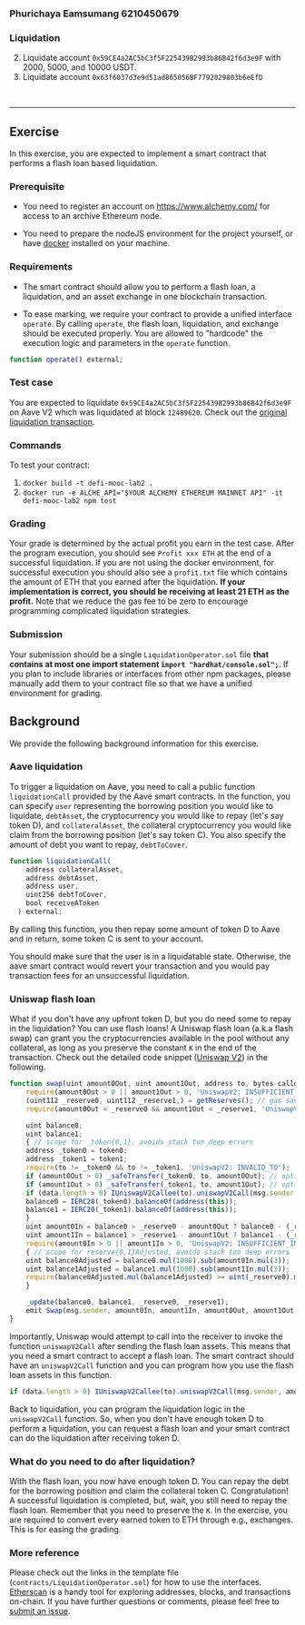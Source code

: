 ### Phurichaya Eamsumang 6210450679

### Liquidation
2. Liquidate account `0x59CE4a2AC5bC3f5F225439B2993b86B42f6d3e9F` with 2000, 5000, and 10000 USDT.
3. Liquidate account `0x63f6037d3e9d51ad865056BF7792029803b6eEfD`

<br />

----------------------------------------------------------------------------------------------------
## Exercise
In this exercise, you are expected to implement a smart contract that performs a flash loan based liquidation.

### Prerequisite
- You need to register an account on https://www.alchemy.com/ for access to an archive Ethereum node.

- You need to prepare the nodeJS environment for the project yourself, or have [docker](https://www.docker.com/) installed on your machine.

### Requirements

- The smart contract should allow you to perform a flash loan, a liquidation, and an asset exchange in one blockchain transaction.

- To ease marking, we require your contract to provide a unified interface `operate`. By calling `operate`, the flash loan, liquidation, and exchange should be executed properly. You are allowed to "hardcode" the execution logic and parameters in the `operate` function.

```javascript
function operate() external;
```

### Test case

You are expected to liquidate `0x59CE4a2AC5bC3f5F225439B2993b86B42f6d3e9F` on Aave V2 which was liquidated at block `12489620`. Check out the [original liquidation transaction](https://etherscan.io/tx/0xac7df37a43fab1b130318bbb761861b8357650db2e2c6493b73d6da3d9581077).

### Commands
To test your contract:
1. `docker build -t defi-mooc-lab2 .`
2. `docker run -e ALCHE_API="$YOUR ALCHEMY ETHEREUM MAINNET API" -it defi-mooc-lab2 npm test`

### Grading

Your grade is determined by the actual profit you earn in the test case. After the program execution, you should see `Profit xxx ETH` at the end of a successful liquidation. If you are not using the docker environment, for successful execution you should also see a `profit.txt` file which contains the amount of ETH that you earned after the liquidation. **If your implementation is correct, you should be receiving at least 21 ETH as the profit.** Note that we reduce the gas fee to be zero to encourage programming complicated liquidation strategies. 

### Submission

Your submission should be a single `LiquidationOperator.sol` file **that contains at most one import statement `import "hardhat/console.sol";`**. If you plan to include libraries or interfaces from other npm packages, please manually add them to your contract file so that we have a unified environment for grading. 

## Background

We provide the following background information for this exercise.

### Aave liquidation
To trigger a liquidation on Aave, you need to call a public function `liquidationCall` provided by the Aave smart contracts. In the function, you can specify `user` representing the borrowing position you would like to liquidate, `debtAsset`, the cryptocurrency you would like to repay (let's say token D), and `collateralAsset`, the collateral cryptocurrency you would like claim from the borrowing position (let's say token C). You also specify the amount of debt you want to repay, `debtToCover`.

```javascript
function liquidationCall(
    address collateralAsset,
    address debtAsset,
    address user,
    uint256 debtToCover,
    bool receiveAToken
  ) external;
```

By calling this function, you then repay some amount of token D to Aave and in return, some token C is sent to your account.

You should make sure that the user is in a liquidatable state. Otherwise, the aave smart contract would revert your transaction and you would pay transaction fees for an unsuccessful liquidation. 

### Uniswap flash loan
What if you don't have any upfront token D, but you do need some to repay in the liquidation? You can use flash loans! A Uniswap flash loan (a.k.a flash swap) can grant you the cryptocurrencies available in the pool without any collateral, as long as you preserve the constant `K` in the end of the transaction. Check out the detailed code snippet ([Uniswap V2](https://github.com/Uniswap/uniswap-v2-core/blob/master/contracts/UniswapV2Pair.sol)) in the following.

```javascript
function swap(uint amount0Out, uint amount1Out, address to, bytes calldata data) external lock {
    require(amount0Out > 0 || amount1Out > 0, 'UniswapV2: INSUFFICIENT_OUTPUT_AMOUNT');
    (uint112 _reserve0, uint112 _reserve1,) = getReserves(); // gas savings
    require(amount0Out < _reserve0 && amount1Out < _reserve1, 'UniswapV2: INSUFFICIENT_LIQUIDITY');

    uint balance0;
    uint balance1;
    { // scope for _token{0,1}, avoids stack too deep errors
    address _token0 = token0;
    address _token1 = token1;
    require(to != _token0 && to != _token1, 'UniswapV2: INVALID_TO');
    if (amount0Out > 0) _safeTransfer(_token0, to, amount0Out); // optimistically transfer tokens
    if (amount1Out > 0) _safeTransfer(_token1, to, amount1Out); // optimistically transfer tokens
    if (data.length > 0) IUniswapV2Callee(to).uniswapV2Call(msg.sender, amount0Out, amount1Out, data);
    balance0 = IERC20(_token0).balanceOf(address(this));
    balance1 = IERC20(_token1).balanceOf(address(this));
    }
    uint amount0In = balance0 > _reserve0 - amount0Out ? balance0 - (_reserve0 - amount0Out) : 0;
    uint amount1In = balance1 > _reserve1 - amount1Out ? balance1 - (_reserve1 - amount1Out) : 0;
    require(amount0In > 0 || amount1In > 0, 'UniswapV2: INSUFFICIENT_INPUT_AMOUNT');
    { // scope for reserve{0,1}Adjusted, avoids stack too deep errors
    uint balance0Adjusted = balance0.mul(1000).sub(amount0In.mul(3));
    uint balance1Adjusted = balance1.mul(1000).sub(amount1In.mul(3));
    require(balance0Adjusted.mul(balance1Adjusted) >= uint(_reserve0).mul(_reserve1).mul(1000**2), 'UniswapV2: K');
    }

    _update(balance0, balance1, _reserve0, _reserve1);
    emit Swap(msg.sender, amount0In, amount1In, amount0Out, amount1Out, to);
}
```

Importantly, Uniswap would attempt to call into the receiver to invoke the function `uniswapV2Call` after sending the flash loan assets. This means that you need a smart contract to accept a flash loan. The smart contract should have an `uniswapV2Call` function and you can program how you use the flash loan assets in this function.

```javascript
if (data.length > 0) IUniswapV2Callee(to).uniswapV2Call(msg.sender, amount0Out, amount1Out, data);
```

Back to liquidation, you can program the liquidation logic in the `uniswapV2Call` function. So, when you don't have enough token D to perform a liquidation, you can request a flash loan and your smart contract can do the liquidation after receiving token D.

### What do you need to do after liquidation?
With the flash loan, you now have enough token D. You can repay the debt for the borrowing position and claim the collateral token C. Congratulation! A successful liquidation is completed, but, wait, you still need to repay the flash loan. Remember that you need to preserve the `K`. In the exercise, you are required to convert every earned token to ETH through e.g., exchanges. This is for easing the grading.

### More reference
Please check out the links in the template file (`contracts/LiquidationOperator.sol`) for how to use the interfaces. [Etherscan](https://etherscan.io/) is a handy tool for exploring addresses, blocks, and transactions on-chain. If you have further questions or comments, please feel free to [submit an issue](https://github.com/KaihuaQin/defi-mooc-lab2/issues/new).
